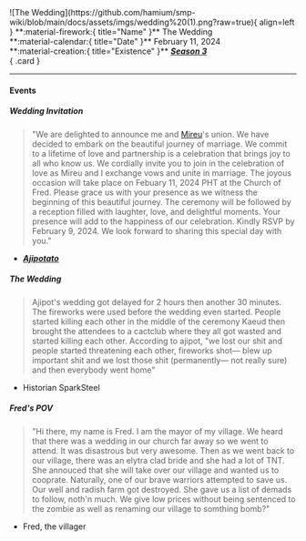 <div class="grid" markdown>
![The Wedding](https://github.com/hamium/smp-wiki/blob/main/docs/assets/imgs/wedding%20(1).png?raw=true){ align=left }
**:material-firework:{ title="Name" }** The Wedding<br>
**:material-calendar:{ title="Date" }** February 11, 2024<br>
**:material-creation:{ title="Existence" }** <b><i><a href="../../seasons/s3">Season 3</a></i></b>  <br>
{ .card }
</div>

---

#### Events
##### Wedding Invitation 
> "We are delighted to announce me and [Mireu](../staff/mireu.md)'s union. We have decided to embark on the beautiful journey of marriage. We commit to a lifetime of love and partnership is a celebration that brings joy to all who know us. We cordially invite you to join in the celebration of love as Mireu and I exchange vows and unite in marriage. The joyous occasion will take place on Febuary 11, 2024 PHT at the Church of Fred. Please grace us with your presence as we witness the beginning of this beautiful journey. The ceremony will be followed by a reception filled with laughter, love, and delightful moments. Your presence will add to the happiness of our celebration. Kindly RSVP by February 9, 2024. We look forward to sharing this special day with you."<br>
- [***Ajipotato***](../staff/ajipotato.md)

##### The Wedding
> Ajipot's wedding got delayed for 2 hours then another 30 minutes. The fireworks were used before the wedding even started. People started killing each other in the middle of the ceremony  Kaeud then brought the attendees to a cactclub where they all got wasted and started killing each other. According to ajipot, "we lost our shit and people started threatening each other, fireworks shot— blew up important shit and we lost those shit (permanently— not really sure) and then everybody went home"<br>
- Historian SparkSteel

##### Fred's POV
> "Hi there, my name is Fred. I am the mayor of my village. We heard that there was a wedding in our church far away so we went to attend. It was disastrous but very awesome. Then as we went back to our village, there was an elytra clad bride and she had a lot of TNT. She annouced that she will take over our village and wanted us to cooprate. Naturally, one of our brave warriors attempted to save us. Our well and radish farm got destroyed. She gave us a list of demads to follow, noth'n much. We give low prices without being sentenced to the zombie as well as renaming our village to somthing bomb?"<br>
- Fred, the villager
